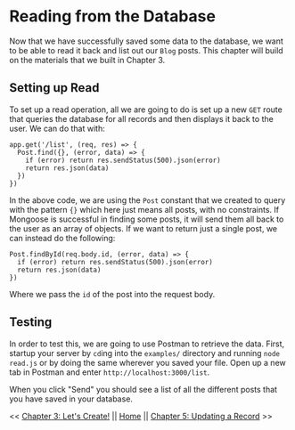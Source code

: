 # Reading from the Database

Now that we have successfully saved some data to the database, we want to be able to read it back and list out our `Blog` posts. This chapter will build on the materials that we built in Chapter 3.

## Setting up Read

To set up a read operation, all we are going to do is set up a new `GET` route that queries the database for all records and then displays it back to the user. We can do that with:

```
app.get('/list', (req, res) => {
  Post.find({}, (error, data) => {
    if (error) return res.sendStatus(500).json(error)
    return res.json(data)
  })
})
```

In the above code, we are using the `Post` constant that we created to query with the pattern `{}` which here just means all posts, with no constraints. If Mongoose is successful in finding some posts, it will send them all back to the user as an array of objects. If we want to return just a single post, we can instead do the following:

```
Post.findById(req.body.id, (error, data) => {
  if (error) return res.sendStatus(500).json(error)
  return res.json(data)
})
```

Where we pass the `id` of the post into the request body.

## Testing

In order to test this, we are going to use Postman to retrieve the data. First, startup your server by `cd`ing into the `examples/` directory and running `node read.js` or by doing the same wherever you saved your file. Open up a new tab in Postman and enter `http://localhost:3000/list`.

When you click "Send" you should see a list of all the different posts that you have saved in your database.

<< [Chapter 3: Let's Create!](../Chapter_3/README.md) || [Home](../README.md) || [Chapter 5: Updating a Record](../Chapter_5/README.md) >>